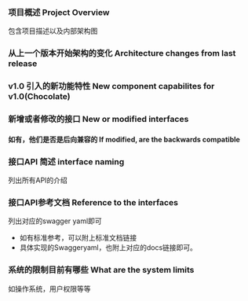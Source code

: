 ### 项目概述 Project Overview
包含项目描述以及内部架构图

### 从上一个版本开始架构的变化 Architecture changes from last release


### v1.0 引入的新功能特性 New component capabilites for v1.0(Chocolate)


### 新增或者修改的接口 New or modified interfaces

#### 如有，他们是否是后向兼容的 If modified, are the backwards compatible


### 接口API 简述 interface naming
列出所有API的介绍
### 接口API参考文档 Reference to the interfaces
列出对应的swagger yaml即可
- 如有标准参考，可以附上标准文档链接
- 具体实现的Swaggeryaml，也附上对应的docs链接即可。

### 系统的限制目前有哪些 What are the system limits
如操作系统，用户权限等等